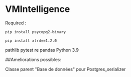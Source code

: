 # VMIntelligence

Required : 

`pip install psycopg2-binary`

`pip install xlrd==1.2.0`


pathlib
pytest
re
pandas
Python 3.9

##Ameliorations possibles:

Classe parent "Base de données" pour Postgres_serializer